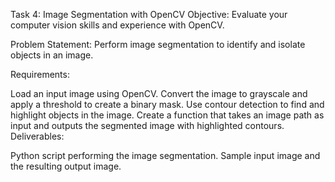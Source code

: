 Task 4: Image Segmentation with OpenCV
Objective: Evaluate your computer vision skills and experience with OpenCV.

Problem Statement:
Perform image segmentation to identify and isolate objects in an image.

Requirements:

Load an input image using OpenCV.
Convert the image to grayscale and apply a threshold to create a binary mask.
Use contour detection to find and highlight objects in the image.
Create a function that takes an image path as input and outputs the segmented image with highlighted contours.
Deliverables:

Python script performing the image segmentation.
Sample input image and the resulting output image.
